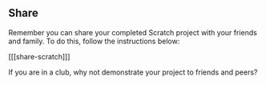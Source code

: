 ## Share

Remember you can share your completed Scratch project with your friends and family. To do this, follow the instructions below:

[[[share-scratch]]]

If you are in a club, why not demonstrate your project to friends and peers?
